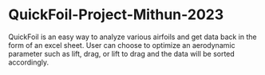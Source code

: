 # QuickFoil-Project-Mithun-2023
QuickFoil is an easy way to analyze various airfoils and get data back in the form of an excel sheet. User can choose to optimize an aerodynamic parameter such as lift, drag, or lift to drag and the data will be sorted accordingly. 
